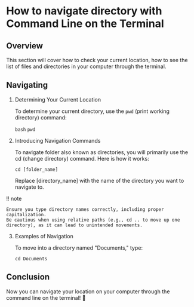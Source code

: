 # How to navigate directory with Command Line on the Terminal

## Overview

This section will cover how to check your current location, how to see the list of files and directories in your computer through the terminal.

## Navigating

1. Determining Your Current Location

   To determine your current directory, use the `pwd` (print working directory) command:

   `bash`
   `pwd`

2. Introducing Navigation Commands

   To navigate folder also known as directories, you will primarily use the cd (change directory) command. Here is how it works:

   ```
   cd [folder_name]
   ```

   Replace [directory_name] with the name of the directory you want to navigate to.

!! note

    Ensure you type directory names correctly, including proper capitalization.
    Be cautious when using relative paths (e.g., cd .. to move up one directory), as it can lead to unintended movements.

3. Examples of Navigation

   To move into a directory named "Documents," type:

   ```
   cd Documents
   ```

## Conclusion

Now you can navigate your location on your computer through the command line on the terminal! :partying_face:
